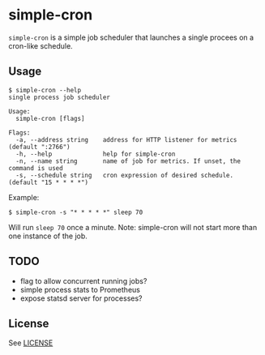 # simple-cron

`simple-cron` is a simple job scheduler that launches a single procees
on a cron-like schedule.

## Usage

```shell
$ simple-cron --help
single process job scheduler

Usage:
  simple-cron [flags]

Flags:
  -a, --address string    address for HTTP listener for metrics (default ":2766")
  -h, --help              help for simple-cron
  -n, --name string       name of job for metrics. If unset, the command is used
  -s, --schedule string   cron expression of desired schedule. (default "15 * * * *")
```

Example:

```shell
$ simple-cron -s "* * * * *" sleep 70
```

Will run `sleep 70` once a minute. Note: simple-cron will not start more than
one instance of the job.

## TODO

- flag to allow concurrent running jobs?
- simple process stats to Prometheus
- expose statsd server for processes?

## License

See [LICENSE](./LICENSE)